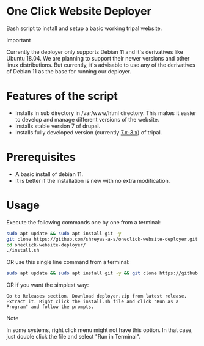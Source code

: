 # One Click Website Deployer
Bash script to install and setup a basic working tripal website.

> [!IMPORTANT]
> Currently the deployer only supports Debian 11 and it's derivatives like Ubuntu 18.04. We are planning to support their newer versions and other linux distributions. But currently, it's advisable to use any of the derivatives of Debian 11 as the base for running our deployer.

# Features of the script
- Installs in sub directory in /var/www/html directory. This makes it easier to develop and manage different versions of the website.
- Installs stable version 7 of drupal.
- Installs fully developed version (currently [7.x-3.x](https://github.com/tripal/tripal/tree/7.x-3.x)) of tripal.

# Prerequisites
- A basic install of debian 11.
- It is better if the installation is new with no extra modification.

# Usage
Execute the following commands one by one from a terminal:
```bash
sudo apt update && sudo apt install git -y
git clone https://github.com/shreyas-a-s/oneclick-website-deployer.git
cd oneclick-website-deployer/
./install.sh
```
OR use this single line command from a terminal:
```bash
sudo apt update && sudo apt install git -y && git clone https://github.com/shreyas-a-s/oneclick-website-deployer.git && cd oneclick-website-deployer/ && ./install.sh
```
OR if you want the simplest way:
```
Go to Releases section. Download deployer.zip from latest release. Extract it. Right click the install.sh file and click "Run as a Program" and follow the prompts.
```
> [!NOTE]
> In some systems, right click menu might not have this option. In that case, just double click the file and select "Run in Terminal".